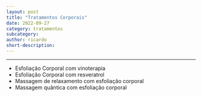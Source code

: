 ```yaml
---
layout: post
title: "Tratamentos Corporais"
date: 2022-09-27
category: tratamentos
subcategory: 
author: ricardo
short-description: 
---
```


-----

- Esfoliação Corporal com vinoterapia
- Esfoliação Corporal com resveratrol
- Massagem de relaxamento com esfoliação corporal
- Massagem quântica com esfoliação corporal